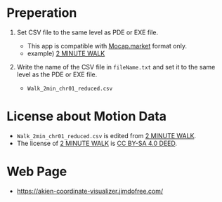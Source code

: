 # Preperation
1. Set CSV file to the same level as PDE or EXE file.
    - This app is compatible with [Mocap.market](https://mocap.market/) format only.
    - example) [2 MINUTE WALK](https://mocap.market/movement-search?f%5B0%5D=category_taxonomy_term_name%3ABiomechanics)

2. Write the name of the CSV file in `fileName.txt` and set it to the same level as the PDE or EXE file.
    - `Walk_2min_chr01_reduced.csv`
# License about Motion Data
- `Walk_2min_chr01_reduced.csv` is edited from [2 MINUTE WALK](https://mocap.market/movement-search?f%5B0%5D=category_taxonomy_term_name%3ABiomechanics).
- The license of [2 MINUTE WALK](https://mocap.market/movement-search?f%5B0%5D=category_taxonomy_term_name%3ABiomechanics) is [CC BY-SA 4.0 DEED](https://creativecommons.org/licenses/by-sa/4.0/).
# Web Page
- https://akien-coordinate-visualizer.jimdofree.com/